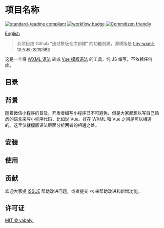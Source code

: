 # 项目名称

[![standard-readme compliant](https://img.shields.io/badge/readme%20style-standard-brightgreen.svg?style=flat-square)](https://github.com/RichardLitt/standard-readme) [![workflow badge](https://github.com/vabaly/ai-image-creator/workflows/build/badge.svg)](https://github.com/vabaly/<project-name>) [![Commitizen friendly](https://img.shields.io/badge/commitizen-friendly-brightgreen.svg)](http://commitizen.github.io/cz-cli/)

[English](https://github.com/vabaly/tiny-wxml-to-vue-template)

> 此项目由 Github “通过模版仓库创建” 的功能创建，源模版是 [tiny-wxml-to-vue-template](https://github.com/vabaly/tiny-wxml-to-vue-template)

这是一个将 [WXML 语法](https://developers.weixin.qq.com/miniprogram/dev/reference/wxml/) 转成 [Vue 模版语法](https://cn.vuejs.org/v2/guide/syntax.html) 的工具，纯 JS 编写，不依赖任何库。

## 目录

## 背景

随着微信小程序的普及，开发者编写小程序已不可避免，但是大家都想以写自己熟悉的语言来写小程序代码，比如说 Vue。好在 WXML 和 Vue 之间是可以相通的。这里仅就模版语法层面分析两者的相通之处。

## 安装

## 使用

## 贡献

欢迎大家提 [ISSUE](<仓库地址>) 帮助改进问题，或者提交 `PR` 来帮助改进和新增功能。

## 许可证

[MIT © vabaly.](./LICENSE)
